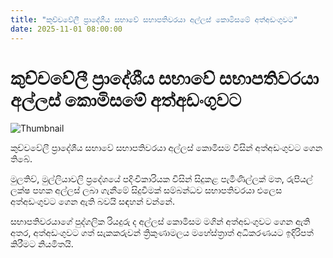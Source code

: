```yaml
---
title: "කුච්චවේලී ප්‍රාදේශීය සභාවේ සභාපතිවරයා අල්ලස් කොමිසමේ අත්අඩංගුවට"
date: 2025-11-01 08:00:00
---
```


# කුච්චවේලී ප්‍රාදේශීය සභාවේ සභාපතිවරයා අල්ලස් කොමිසමේ අත්අඩංගුවට

![Thumbnail](https://helakuru.sgp1.cdn.digitaloceanspaces.com/esana/images/lib/arrested2[1].jpg)

කුච්චවේලී ප්‍රාදේශීය සභාවේ සභාපතිවරයා අල්ලස් කොමිසම විසින් අත්අඩංගුවට ගෙන තිබේ.

මුලතිව්, මුල්ලියාවලි ප්‍රදේශයේ පදිංචිකාරියක විසින් සිදුකළ පැමිණිල්ලක් මත, රුපියල් ලක්ෂ පහක අල්ලස් ලබා ගැනීමේ සිදුවීමක් සම්බන්ධව සභාපතිවරයා එලෙස අත්අඩංගුවට ගෙන ඇති බවයි සඳහන් වන්නේ.

සභාපතිවරයාගේ පුද්ගලික රියදුරු ද අල්ලස් කොමිසම මගින් අත්අඩංගුවට ගෙන ඇති අතර, අත්අඩංගුවට ගත් සැකකරුවන් ත්‍රිකුණාමලය මහේස්ත්‍රාත් අධිකරණයට ඉදිරිපත් කිරීමට නියමිතයි.

